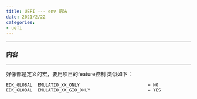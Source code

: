 ```yaml
---
title: UEFI --- env 语法
date: 2021/2/22
categories:
- uefi
---
```


---
### 内容
---

好像都是定义的宏，要用项目的feature控制
类似如下： 
~~~bash
EDK_GLOBAL  EMULATIO_XX_ONLY                          = NO
EDK_GLOBAL  EMULATIO_XX_GIO_ONLY                      = YES
~~~